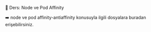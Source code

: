 🧑 Ders: Node ve Pod Affinity

➡️ node ve pod affinity-antiaffinity konusuyla ilgili dosyalara buradan erişebilirsiniz. 


